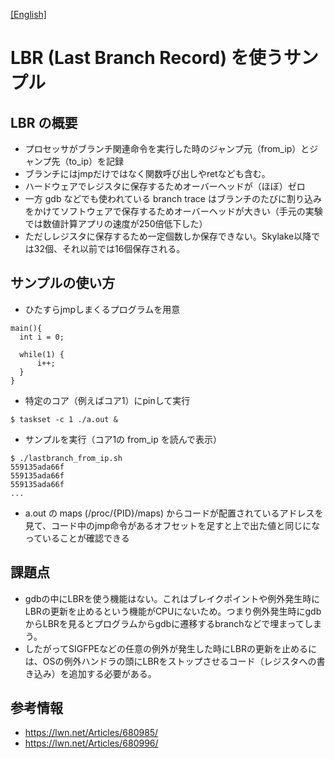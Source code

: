 [[English]](https://github.com/soramichi/LBR-sample/blob/master/README.en.md)

# LBR (Last Branch Record) を使うサンプル

## LBR の概要
- プロセッサがブランチ関連命令を実行した時のジャンプ元（from_ip）とジャンプ先（to_ip）を記録
- ブランチにはjmpだけではなく関数呼び出しやretなども含む。
- ハードウェアでレジスタに保存するためオーバーヘッドが（ほぼ）ゼロ
- 一方 gdb などでも使われている branch trace はブランチのたびに割り込みをかけてソフトウェアで保存するためオーバーヘッドが大きい（手元の実験では数値計算アプリの速度が250倍低下した）
- ただしレジスタに保存するため一定個数しか保存できない。Skylake以降では32個、それ以前では16個保存される。

## サンプルの使い方
- ひたすらjmpしまくるプログラムを用意
```
main(){
  int i = 0;

  while(1) {
      i++;
  }
}
```
- 特定のコア（例えばコア1）にpinして実行
```
$ taskset -c 1 ./a.out &
```
- サンプルを実行（コア1の from_ip を読んで表示）
```
$ ./lastbranch_from_ip.sh
559135ada66f
559135ada66f
559135ada66f
...
```
- a.out の maps (/proc/{PID}/maps) からコードが配置されているアドレスを見て、コード中のjmp命令があるオフセットを足すと上で出た値と同じになっていることが確認できる

## 課題点
- gdbの中にLBRを使う機能はない。これはブレイクポイントや例外発生時にLBRの更新を止めるという機能がCPUにないため。つまり例外発生時にgdbからLBRを見るとプログラムからgdbに遷移するbranchなどで埋まってしまう。
- したがってSIGFPEなどの任意の例外が発生した時にLBRの更新を止めるには、OSの例外ハンドラの頭にLBRをストップさせるコード（レジスタへの書き込み）を追加する必要がある。

## 参考情報
- https://lwn.net/Articles/680985/
- https://lwn.net/Articles/680996/ 